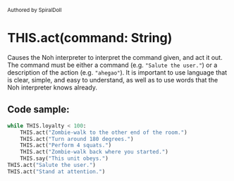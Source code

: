 <sub>Authored by SpiralDoll</sub>

# THIS.act(command: String)

Causes the Noh interpreter to interpret the command given, and act it out.
The command must be either a command (e.g. `"Salute the user."`) or a description of the action (e.g. `"ahegao"`). It is important to use language that is clear, simple, and easy to understand, as well as to use words that the Noh interpreter knows already.

## Code sample:

```python
while THIS.loyalty < 100:
    THIS.act("Zombie-walk to the other end of the room.")
    THIS.act("Turn around 180 degrees.")
    THIS.act("Perform 4 squats.")
    THIS.act("Zombie-walk back where you started.")
    THIS.say("This unit obeys.")
THIS.act("Salute the user.")
THIS.act("Stand at attention.")
```